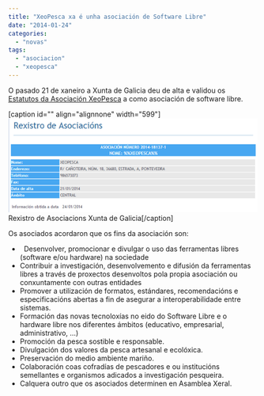 ```yaml
---
title: "XeoPesca xa é unha asociación de Software Libre"
date: "2014-01-24"
categories: 
  - "novas"
tags: 
  - "asociacion"
  - "xeopesca"
---
```


O pasado 21 de xaneiro a Xunta de Galicia deu de alta e validou os [Estatutos da Asociación XeoPesca](http://xeopesca.com/wp-content/uploads/2014/01/estatutos.pdf) a como asociación de software libre.

\[caption id="" align="alignnone" width="599"\][![Rexistro de Asociacions Xunta de Galicia](images/BeujMIvCQAA0rZU.png)](http://www.xunta.es/rexistros/RexistroRAS.htm) Rexistro de Asociacions Xunta de Galicia\[/caption\]

Os asociados acordaron que os fins da asociación son:

-   Desenvolver, promocionar e divulgar o uso das ferramentas libres (software e/ou hardware) na sociedade
- Contribuir a investigación, desenvolvemento e difusión da ferramentas libres a través de proxectos desenvoltos pola propia asociación ou conxuntamente con outras entidades
- Promover a utilización de formatos, estándares, recomendacións e especificacións abertas a fin de asegurar a interoperabilidade entre sistemas.
- Formación das novas tecnoloxías no eido do Software Libre e o hardware libre nos diferentes ámbitos (educativo, empresarial, administrativo, …)
- Promoción da pesca sostible e responsable.
- Divulgación dos valores da pesca artesanal e ecolóxica.
- Preservación do medio ambiente mariño.
- Colaboración coas cofradías de pescadores e ou institucións semellantes e organismos adicados a investigación pesqueira.
- Calquera outro que os asociados determinen en Asamblea Xeral.
